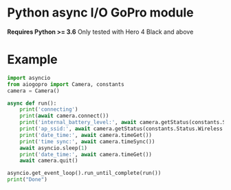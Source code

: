 Python async I/O GoPro module
=============================

__Requires Python >= 3.6__
Only tested with Hero 4 Black and above


# Example

```python
import asyncio
from aiogopro import Camera, constants
camera = Camera()

async def run():
    print('connecting')
    print(await camera.connect())
    print('internal_battery_level:', await camera.getStatus(constants.Status.System.internal_battery_level))
    print('ap_ssid:', await camera.getStatus(constants.Status.Wireless.ap_ssid))
    print('date_time:', await camera.timeGet())
    print('time sync:', await camera.timeSync())
    await asyncio.sleep(1)
    print('date_time:', await camera.timeGet())
    await camera.quit()

asyncio.get_event_loop().run_until_complete(run())
print("Done")
```